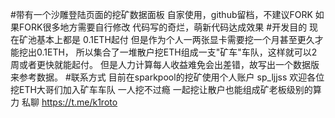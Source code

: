 #带有一个沙雕登陆页面的挖矿数据面板
自家使用，github留档，不建议FORK
如果FORK很多地方需要自行修改
代码写的奇烂，萌新代码达成效果
#开发目的
现在矿池基本上都是 0.1ETH起付 但是作为个人一两张显卡需要挖一个月甚至更久才能挖出0.1ETH，
所以集合了一堆散户挖ETH组成一支"矿车"车队，这样就可以2周或者更快就能起付。
但是人力计算每人收益难免会出差错，故写出一个数据版来参考数据。
#联系方式
目前在sparkpool的挖矿使用个人账户 sp_ljjss 欢迎各位挖ETH大哥们加入矿车车队
一人挖不过瘾 一起挖让散户也能组成矿老板级别的算力
私聊 https://t.me/k1roto


